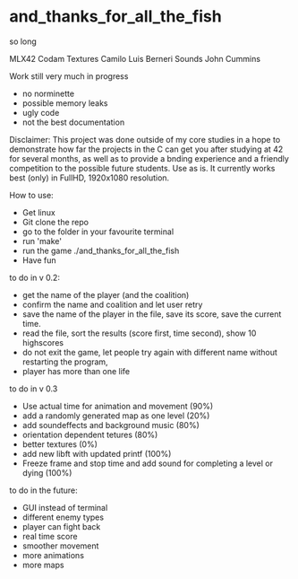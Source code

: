 # and_thanks_for_all_the_fish
so long

MLX42 Codam
Textures Camilo Luis Berneri
Sounds John Cummins


Work still very much in progress
- no norminette
- possible memory leaks
- ugly code
- not the best documentation

Disclaimer:
This project was done outside of my core studies in a hope to demonstrate how far the projects in the C can get you after studying at 42 for several months, as well as to provide a bnding experience and a friendly competition to the possible future students. Use as is. It currently works best (only) in FullHD, 1920x1080 resolution.

How to use:
- Get linux
- Git clone the repo
- go to the folder in your favourite terminal
- run 'make'
- run the game ./and_thanks_for_all_the_fish
- Have fun

to do in v 0.2:

- get the name of the player (and the coalition)
- confirm the name and coalition and let user retry
- save the name of the player in the file, save its score, save the current time.
- read the file, sort the results (score first, time second), show 10 highscores
- do not exit the game, let people try again with different name without restarting the program,
- player has more than one life

to do in v 0.3

- Use actual time for animation and movement (90%)
- add a randomly generated map as one level (20%)
- add soundeffects and background music (80%)
- orientation dependent tetures (80%)
- better textures (0%)
- add new libft with updated printf (100%)
- Freeze frame and stop time and add sound for completing a level or dying (100%)

to do in the future:

- GUI instead of terminal
- different enemy types
- player can fight back
- real time score
- smoother movement
- more animations
- more maps

